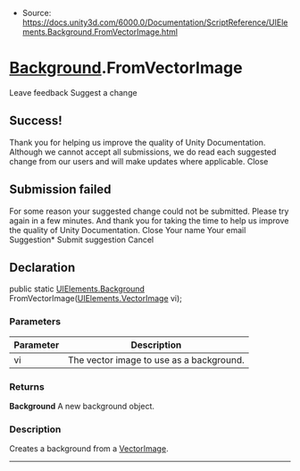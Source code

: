 * Source: https://docs.unity3d.com/6000.0/Documentation/ScriptReference/UIElements.Background.FromVectorImage.html

#  [Background](https://docs.unity3d.com/6000.0/Documentation/ScriptReference/UIElements.Background.html).FromVectorImage
Leave feedback
Suggest a change
## Success!
Thank you for helping us improve the quality of Unity Documentation. Although we cannot accept all submissions, we do read each suggested change from our users and will make updates where applicable.
Close
## Submission failed
For some reason your suggested change could not be submitted. Please <a>try again</a> in a few minutes. And thank you for taking the time to help us improve the quality of Unity Documentation.
Close
Your name Your email Suggestion* Submit suggestion
Cancel
## Declaration
public static [UIElements.Background](https://docs.unity3d.com/6000.0/Documentation/ScriptReference/UIElements.Background.html) FromVectorImage([UIElements.VectorImage](https://docs.unity3d.com/6000.0/Documentation/ScriptReference/UIElements.VectorImage.html) vi); 
### Parameters
Parameter | Description  
---|---  
vi | The vector image to use as a background.  
### Returns
**Background** A new background object. 
### Description
Creates a background from a [VectorImage](https://docs.unity3d.com/6000.0/Documentation/ScriptReference/UIElements.VectorImage.html). 
* * *
